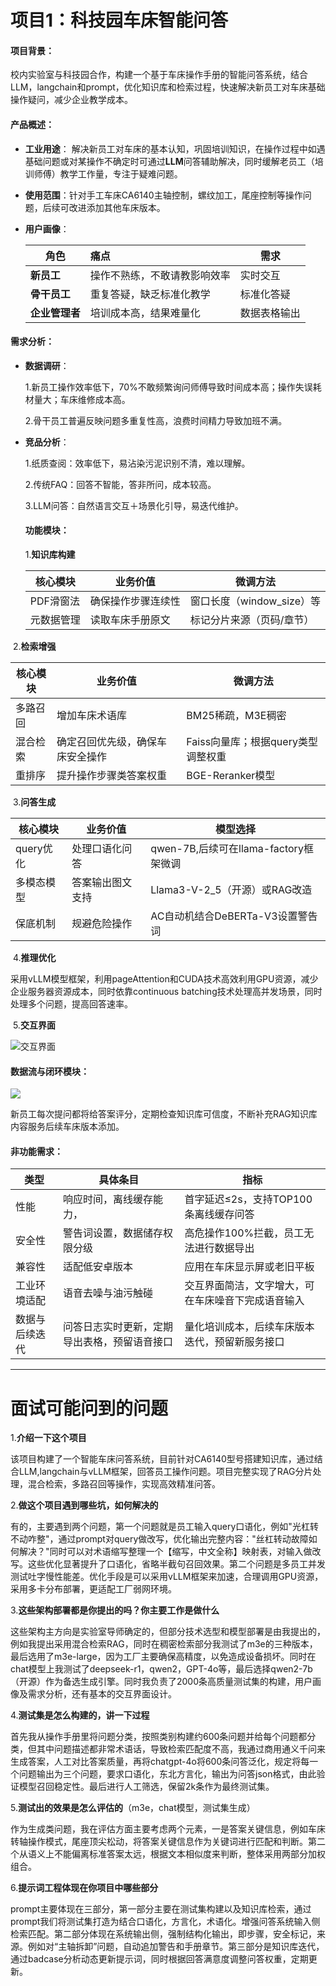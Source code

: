 # 项目1：科技园车床智能问答

####      项目背景：

  校内实验室与科技园合作，构建一个基于车床操作手册的智能问答系统，结合LLM，langchain和prompt，优化知识库和检索过程，快速解决新员工对车床基础操作疑问，减少企业教学成本。

#### 产品概述：

- **工业用途**： 解决新员工对车床的基本认知，巩固培训知识，在操作过程中如遇基础问题或对某操作不确定时可通过**LLM**问答辅助解决，同时缓解老员工（培训师傅）教学工作量，专注于疑难问题。

- **使用范围**：针对手工车床CA6140主轴控制，螺纹加工，尾座控制等操作问题，后续可改进添加其他车床版本。

- **用户画像**：

  | 角色           | 痛点                         | 需求         |
  | -------------- | :--------------------------- | ------------ |
  | **新员工**     | 操作不熟练，不敢请教影响效率 | 实时交互     |
  | **骨干员工**   | 重复答疑，缺乏标准化教学     | 标准化答疑   |
  | **企业管理者** | 培训成本高，结果难量化       | 数据表格输出 |

####     需求分析：

- **数据调研**：

  1.新员工操作效率低下，70%不敢频繁询问师傅导致时间成本高；操作失误耗材量大；车床维修成本高。

  2.骨干员工普遍反映问题多重复性高，浪费时间精力导致加班不满。

- **竞品分析**：

  1.纸质查阅：效率低下，易沾染污泥识别不清，难以理解。

  2.传统FAQ：回答不智能，答非所问，成本较高。

  3.LLM问答：自然语言交互＋场景化引导，易迭代维护。

  #### 功能模块：

  1.**知识库构建**

  | 核心模块   | 业务价值           | 微调方法                  |
  | ---------- | ------------------ | ------------------------- |
  | PDF滑窗法  | 确保操作步骤连续性 | 窗口长度（window_size）等 |
  | 元数据管理 | 读取车床手册原文   | 标记分片来源（页码/章节） |

​       2.**检索增强**   

| 核心模块 | 业务价值                         | 微调方法                           |
| -------- | -------------------------------- | ---------------------------------- |
| 多路召回 | 增加车床术语库                   | BM25稀疏，M3E稠密                  |
| 混合检索 | 确定召回优先级，确保车床安全操作 | Faiss向量库；根据query类型调整权重 |
| 重排序   | 提升操作步骤类答案权重           | BGE-Reranker模型                   |

​        3.**问答生成**

| 核心模块   | 业务价值         | 模型选择                              |
| ---------- | ---------------- | ------------------------------------- |
| query优化  | 处理口语化问答   | qwen-7B,后续可在llama-factory框架微调 |
| 多模态模型 | 答案输出图文支持 | Llama3-V-2_5（开源）或RAG改造         |
| 保底机制   | 规避危险操作     | AC自动机结合DeBERTa-V3设置警告词      |

​       4.**推理优化**

采用vLLM模型框架，利用pageAttention和CUDA技术高效利用GPU资源，减少企业服务器资源成本，同时依靠continuous batching技术处理高并发场景，同时处理多个问题，提高回答速率。

​       5.**交互界面**

![交互界面]((https://github.com/get259/PM/blob/main/image/%E4%BA%A4%E4%BA%92%E7%95%8C%E9%9D%A2.png))

#### 数据流与闭环模块：

![](C:\Users\fg\Desktop\image\数据闭环.png)

新员工每次提问都将给答案评分，定期检查知识库可信度，不断补充RAG知识库内容服务后续车床版本添加。

#### 非功能需求：

| 类型           | 具体条目                                     | 指标                                               |
| -------------- | -------------------------------------------- | -------------------------------------------------- |
| 性能           | 响应时间，离线缓存能力，                     | 首字延迟≤2s，支持TOP100条离线缓存问答              |
| 安全性         | 警告词设置，数据储存权限分级                 | 高危操作100%拦截，员工无法进行数据导出             |
| 兼容性         | 适配低安卓版本                               | 应用在车床显示屏或老旧平板                         |
| 工业环境适配   | 语音去噪与油污触碰                           | 交互界面简洁，文字增大，可在车床噪音下完成语音输入 |
| 数据与后续迭代 | 问答日志实时更新，定期导出表格，预留语音接口 | 量化培训成本，后续车床版本迭代，预留新服务接口     |

------

# 面试可能问到的问题

1.**介绍一下这个项目**

该项目构建了一个智能车床问答系统，目前针对CA6140型号搭建知识库，通过结合LLM,langchain与vLLM框架，回答员工操作问题。项目完整实现了RAG分片处理，混合检索，多路召回等操作，实现高效精准问答。

2.**做这个项目遇到哪些坑，如何解决的**  

有的，主要遇到两个问题，第一个问题就是员工输入query口语化，例如"光杠转不动咋整"，通过prompt对query做改写，优化输出完整内容："丝杠转动故障如何解决？"同时可以对术语缩写整理一个【缩写，中文全称】映射表，对输入做改写。这些优化显著提升了口语化，省略半截句召回效果。第二个问题是多员工并发测试吐字慢性能差。优化手段是可以采用vLLM框架来加速，合理调用GPU资源，采用多卡分布部署，更适配工厂弱网环境。

3.**这些架构部署都是你提出的吗？你主要工作是做什么**

这些架构主方向是实验室导师确定的，但部分技术选型和模型部署是由我提出的，例如我提出采用混合检索RAG，同时在稠密检索部分我测试了m3e的三种版本，最后选用了m3e-large，因为工厂主要确保高精度，以免造成设备损坏。同时在chat模型上我测试了deepseek-r1，qwen2，GPT-4o等，最后选择qwen2-7b（开源）作为备选生成引擎。同时我负责了2000条高质量测试集的构建，用户画像及需求分析，还有基本的交互界面设计。

4.**测试集是怎么构建的，讲一下过程**

首先我从操作手册里将问题分类，按照类别构建约600条问题并给每个问题都分类，但其中问题描述都非常术语话，导致检索匹配度不高，我通过商用通义千问来生成答案，人工对比答案质量，再将chatgpt-4o将600条问答泛化，规定将每一个问题输出为三个问题，要求口语化，东北方言化，输出为问答json格式，由此验证模型召回稳定性。最后进行人工筛选，保留2k条作为最终测试集。

5.**测试出的效果是怎么评估的**（m3e，chat模型，测试集生成）

作为生成类问题，我在评估方面主要考虑两个元素，一是答案关键信息，例如车床转轴操作模式，尾座顶尖松动，将答案关键信息作为关键词进行匹配和判断。第二个从语义上不能偏离标准答案太远，根据文本相似度来判断，整体采用两部分加权组合。

6.**提示词工程体现在你项目中哪些部分**

prompt主要体现在三部分，第一部分主要在测试集构建以及知识库检索，通过prompt我们将测试集打造为结合口语化，方言化，术语化。增强问答系统输入侧检索匹配。第二部分体现在系统输出侧，强制结构化输出，即步骤，安全标记，来源。例如对“主轴拆卸”问题，自动追加警告和手册章节。第三部分是知识库迭代，通过badcase分析动态更新提示词，同时根据回答满意度调整问答权重，定期更新。









